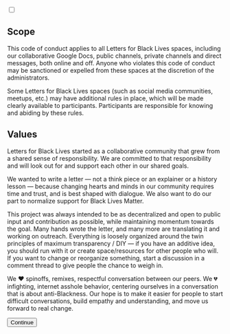 <input type="checkbox" id="chck5" />

## Scope

<div class="onboarding__step-content">

This code of conduct applies to all Letters for Black Lives spaces, including our collaborative Google Docs, public channels, private channels and direct messages, both online and off. Anyone who violates this code of conduct may be sanctioned or expelled from these spaces at the discretion of the administrators.

Some Letters for Black Lives spaces (such as social media communities, meetups, etc.) may have additional rules in place, which will be made clearly available to participants. Participants are responsible for knowing and abiding by these rules.

## Values

Letters for Black Lives started as a collaborative community that grew from a shared sense of responsibility. We are committed to that responsibility and will look out for and support each other in our shared goals.

We wanted to write a letter — not a think piece or an explainer or a history lesson — because changing hearts and minds in our community requires time and trust, and is best shaped with dialogue. We also want to do our part to normalize support for Black Lives Matter.

This project was always intended to be as decentralized and open to public input and contribution as possible, while maintaining momentum towards the goal. Many hands wrote the letter, and many more are translating it and working on outreach. Everything is loosely organized around the twin principles of maximum transparency / DIY — if you have an additive idea, you should run with it or create space/resources for other people who will. If you want to change or reorganize something, start a discussion in a comment thread to give people the chance to weigh in.

We ❤ spinoffs, remixes, respectful conversation between our peers. We 💔 infighting, internet asshole behavior, centering ourselves in a conversation that is about anti-Blackness. Our hope is to make it easier for people to start difficult conversations, build empathy and understanding, and move us forward to real change.

<button data-next-step="7">Continue</button>

</div>
